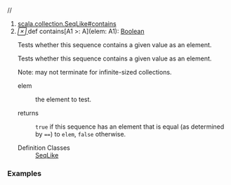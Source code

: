 //
<ol>
<li><a href="https://www.scala-lang.org/api/2.12.3/scala/collection/mutable/ArrayBuffer.html#contains[A1>:A](elem:A1):Boolean">scala.collection.SeqLike#contains</a></li>
<li name="scala.collection.SeqLike#contains" visbl="pub" class="indented0 " data-isabs="false" fullcomment="yes" group="Ungrouped"> <a id="contains[A1>:A](elem:A1):Boolean"></a><a id="contains[A1>:A](A1):Boolean"></a> <span class="permalink"> <a href="../../../scala/collection/mutable/ArrayBuffer.html#contains[A1>:A](elem:A1):Boolean" title="Permalink"> <i class="material-icons"></i> </a> </span> <span class="modifier_kind"> <span class="modifier"></span> <span class="kind">def</span> </span> <span class="symbol"> <span class="name">contains</span><span class="tparams">[<span name="A1">A1 &gt;: <span class="extype" name="scala.collection.mutable.ArrayBuffer.A">A</span></span>]</span><span class="params">(<span name="elem">elem: <span class="extype" name="scala.collection.SeqLike.contains.A1">A1</span></span>)</span><span class="result">: <a href="../../Boolean.html" class="extype" name="scala.Boolean">Boolean</a></span> </span> <p class="shortcomment cmt">Tests whether this sequence contains a given value as an element.</p>
 <div class="fullcomment">
  <div class="comment cmt">
   <p>Tests whether this sequence contains a given value as an element.</p>
   <p> Note: may not terminate for infinite-sized collections. </p>
  </div>
  <dl class="paramcmts block">
   <dt class="param">
    elem
   </dt>
   <dd class="cmt">
    <p>the element to test.</p>
   </dd>
   <dt>
    returns
   </dt>
   <dd class="cmt">
    <p><code>true</code> if this sequence has an element that is equal (as determined by <code>==</code>) to <code>elem</code>, <code>false</code> otherwise.</p>
   </dd>
  </dl>
  <dl class="attributes block"> 
   <dt>
    Definition Classes
   </dt>
   <dd>
    <a href="../SeqLike.html" class="extype" name="scala.collection.SeqLike">SeqLike</a>
   </dd>
  </dl>
 </div> </li>
        </ol>


### Examples















